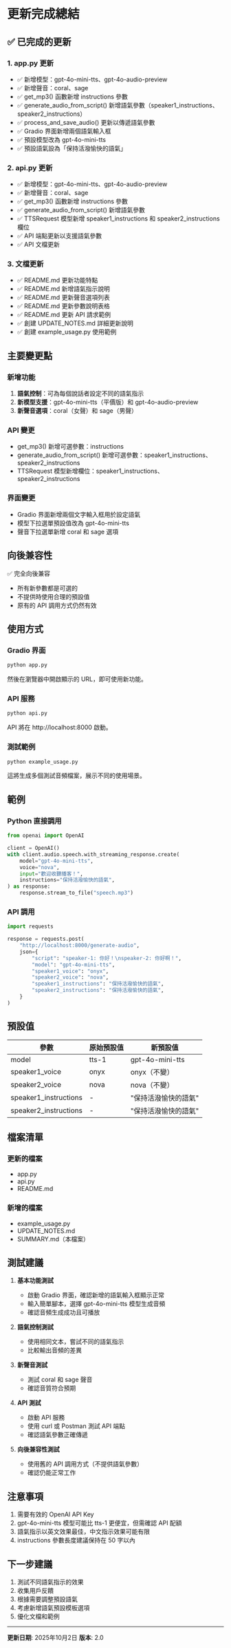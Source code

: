 # 更新完成總結

## ✅ 已完成的更新

### 1. app.py 更新
- ✅ 新增模型：gpt-4o-mini-tts、gpt-4o-audio-preview
- ✅ 新增聲音：coral、sage
- ✅ get_mp3() 函數新增 instructions 參數
- ✅ generate_audio_from_script() 新增語氣參數（speaker1_instructions、speaker2_instructions）
- ✅ process_and_save_audio() 更新以傳遞語氣參數
- ✅ Gradio 界面新增兩個語氣輸入框
- ✅ 預設模型改為 gpt-4o-mini-tts
- ✅ 預設語氣設為「保持活潑愉快的語氣」

### 2. api.py 更新
- ✅ 新增模型：gpt-4o-mini-tts、gpt-4o-audio-preview
- ✅ 新增聲音：coral、sage
- ✅ get_mp3() 函數新增 instructions 參數
- ✅ generate_audio_from_script() 新增語氣參數
- ✅ TTSRequest 模型新增 speaker1_instructions 和 speaker2_instructions 欄位
- ✅ API 端點更新以支援語氣參數
- ✅ API 文檔更新

### 3. 文檔更新
- ✅ README.md 更新功能特點
- ✅ README.md 新增語氣指示說明
- ✅ README.md 更新聲音選項列表
- ✅ README.md 更新參數說明表格
- ✅ README.md 更新 API 請求範例
- ✅ 創建 UPDATE_NOTES.md 詳細更新說明
- ✅ 創建 example_usage.py 使用範例

## 主要變更點

### 新增功能
1. **語氣控制**：可為每個說話者設定不同的語氣指示
2. **新模型支援**：gpt-4o-mini-tts（平價版）和 gpt-4o-audio-preview
3. **新聲音選項**：coral（女聲）和 sage（男聲）

### API 變更
- get_mp3() 新增可選參數：instructions
- generate_audio_from_script() 新增可選參數：speaker1_instructions、speaker2_instructions
- TTSRequest 模型新增欄位：speaker1_instructions、speaker2_instructions

### 界面變更
- Gradio 界面新增兩個文字輸入框用於設定語氣
- 模型下拉選單預設值改為 gpt-4o-mini-tts
- 聲音下拉選單新增 coral 和 sage 選項

## 向後兼容性
✅ 完全向後兼容
- 所有新參數都是可選的
- 不提供時使用合理的預設值
- 原有的 API 調用方式仍然有效

## 使用方式

### Gradio 界面
```bash
python app.py
```
然後在瀏覽器中開啟顯示的 URL，即可使用新功能。

### API 服務
```bash
python api.py
```
API 將在 http://localhost:8000 啟動。

### 測試範例
```bash
python example_usage.py
```
這將生成多個測試音頻檔案，展示不同的使用場景。

## 範例

### Python 直接調用
```python
from openai import OpenAI

client = OpenAI()
with client.audio.speech.with_streaming_response.create(
    model="gpt-4o-mini-tts",
    voice="nova",
    input="歡迎收聽播客！",
    instructions="保持活潑愉快的語氣",
) as response:
    response.stream_to_file("speech.mp3")
```

### API 調用
```python
import requests

response = requests.post(
    "http://localhost:8000/generate-audio",
    json={
        "script": "speaker-1: 你好！\nspeaker-2: 你好啊！",
        "model": "gpt-4o-mini-tts",
        "speaker1_voice": "onyx",
        "speaker2_voice": "nova",
        "speaker1_instructions": "保持活潑愉快的語氣",
        "speaker2_instructions": "保持活潑愉快的語氣",
    }
)
```

## 預設值

| 參數 | 原始預設值 | 新預設值 |
|------|-----------|---------|
| model | tts-1 | gpt-4o-mini-tts |
| speaker1_voice | onyx | onyx（不變）|
| speaker2_voice | nova | nova（不變）|
| speaker1_instructions | - | "保持活潑愉快的語氣" |
| speaker2_instructions | - | "保持活潑愉快的語氣" |

## 檔案清單

### 更新的檔案
- app.py
- api.py
- README.md

### 新增的檔案
- example_usage.py
- UPDATE_NOTES.md
- SUMMARY.md（本檔案）

## 測試建議

1. **基本功能測試**
   - 啟動 Gradio 界面，確認新增的語氣輸入框顯示正常
   - 輸入簡單腳本，選擇 gpt-4o-mini-tts 模型生成音頻
   - 確認音頻生成成功且可播放

2. **語氣控制測試**
   - 使用相同文本，嘗試不同的語氣指示
   - 比較輸出音頻的差異

3. **新聲音測試**
   - 測試 coral 和 sage 聲音
   - 確認音質符合預期

4. **API 測試**
   - 啟動 API 服務
   - 使用 curl 或 Postman 測試 API 端點
   - 確認語氣參數正確傳遞

5. **向後兼容性測試**
   - 使用舊的 API 調用方式（不提供語氣參數）
   - 確認仍能正常工作

## 注意事項

1. 需要有效的 OpenAI API Key
2. gpt-4o-mini-tts 模型可能比 tts-1 更便宜，但需確認 API 配額
3. 語氣指示以英文效果最佳，中文指示效果可能有限
4. instructions 參數長度建議保持在 50 字以內

## 下一步建議

1. 測試不同語氣指示的效果
2. 收集用戶反饋
3. 根據需要調整預設語氣
4. 考慮新增語氣預設模板選項
5. 優化文檔和範例

---

**更新日期**: 2025年10月2日
**版本**: 2.0
